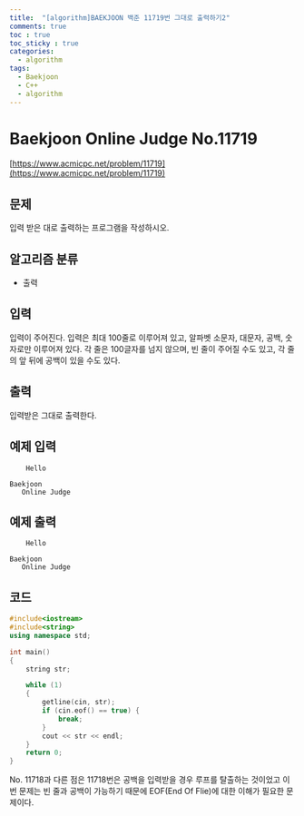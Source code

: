```yaml
---
title:  "[algorithm]BAEKJOON 백준 11719번 그대로 출력하기2"
comments: true
toc : true
toc_sticky : true
categories:
  - algorithm
tags:
  - Baekjoon
  - C++
  - algorithm
---
```


# Baekjoon Online Judge No.11719

[https://www.acmicpc.net/problem/11719](https://www.acmicpc.net/problem/11719)

## 문제

입력 받은 대로 출력하는 프로그램을 작성하시오.

## 알고리즘 분류

- 출력



## 입력

입력이 주어진다. 입력은 최대 100줄로 이루어져 있고, 알파벳 소문자, 대문자, 공백, 숫자로만 이루어져 있다. 각 줄은 100글자를 넘지 않으며, 빈 줄이 주어질 수도 있고, 각 줄의 앞 뒤에 공백이 있을 수도 있다.

## 출력

입력받은 그대로 출력한다.



## 예제 입력 

```
    Hello

Baekjoon     
   Online Judge    
```



## 예제 출력

```
    Hello

Baekjoon     
   Online Judge    
```



## 코드 

```c++
#include<iostream>
#include<string>
using namespace std;

int main()
{
	string str;

	while (1)
	{
		getline(cin, str);
		if (cin.eof() == true) {
			break;
		}
		cout << str << endl;
	}
	return 0;
}
```

No. 11718과 다른 점은 11718번은 공백을 입력받을 경우 루프를 탈출하는 것이었고 이번 문제는 빈 줄과 공백이 가능하기 때문에  EOF(End Of Flie)에 대한 이해가 필요한 문제이다.